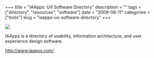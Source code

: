 +++
title = "IAApps: UX Software Directory"
description = ""
tags = ["directory", "resources", "software"]
date = "2009-06-11"
categories = ["tools"]
slug = "iaapps-ux-software-directory"
+++


<div class="tool-screenshot mb1"><a href="http://www.iaapps.com/"><img id="bluga-thumbnail-2730" class="bluga-thumbnail custom" src="//media.konigi.com/bluga/
wt522ff9dfc7247_custom.jpg"/></a></div><p>IAApps is a directory of usability, information architecture, and user experience design software.</p>
  
<p><a href="http://www.iaapps.com/">http://www.iaapps.com/</a></p>
      
